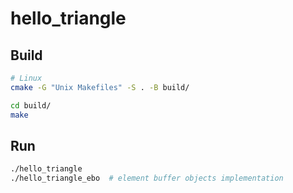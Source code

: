 # hello_triangle

## Build

```sh
# Linux
cmake -G "Unix Makefiles" -S . -B build/

cd build/
make
```

## Run

```sh
./hello_triangle
./hello_triangle_ebo  # element buffer objects implementation
```
